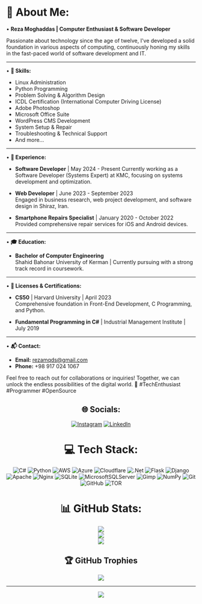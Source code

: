 # 💫 About Me:
• **Reza Moghaddas | Computer Enthusiast & Software Developer**

Passionate about technology since the age of twelve, I've developed a solid foundation in various aspects of computing, continuously honing my skills in the fast-paced world of software development and IT.

---

• **🔧 Skills:**
  - Linux Administration
  - Python Programming
  - Problem Solving & Algorithm Design
  - ICDL Certification (International Computer Driving License)
  - Adobe Photoshop
  - Microsoft Office Suite
  - WordPress CMS Development
  - System Setup & Repair
  - Troubleshooting & Technical Support
  - And more...

---

• **💼 Experience:**

  - **Software Developer** | May 2024 - Present
    Currently working as a Software Developer (Systems Expert) at KMC, focusing on systems development and optimization.

  - **Web Developer** | June 2023 - September 2023  
    Engaged in business research, web project development, and software design in Shiraz, Iran.
  
  - **Smartphone Repairs Specialist** | January 2020 - October 2022  
    Provided comprehensive repair services for iOS and Android devices.
    
---

• **🎓 Education:**
  - **Bachelor of Computer Engineering**  
    Shahid Bahonar University of Kerman | Currently pursuing with a strong track record in coursework.

---

• **📜 Licenses & Certifications:**
  - **CS50** | Harvard University | April 2023  
    Comprehensive foundation in Front-End Development, C Programming, and Python.
  
  - **Fundamental Programming in C#** | Industrial Management Institute | July 2019

---

• **📬 Contact:**
  - **Email:** [rezamqds@gmail.com](mailto:rezamqds@gmail.com)
  - **Phone:** +98 917 024 1067

Feel free to reach out for collaborations or inquiries! Together, we can unlock the endless possibilities of the digital world. 🚀 #TechEnthusiast #Programmer #OpenSource

<div align="center">
  
## 🌐 Socials:
[![Instagram](https://img.shields.io/badge/Instagram-%23E4405F.svg?logo=Instagram&logoColor=white)](https://instagram.com/rezamqds) [![LinkedIn](https://img.shields.io/badge/LinkedIn-%230077B5.svg?logo=linkedin&logoColor=white)](https://linkedin.com/in/rezamqds) 

# 💻 Tech Stack:
![C#](https://img.shields.io/badge/c%23-%23239120.svg?style=flat&logo=csharp&logoColor=white) ![Python](https://img.shields.io/badge/python-3670A0?style=flat&logo=python&logoColor=ffdd54) ![AWS](https://img.shields.io/badge/AWS-%23FF9900.svg?style=flat&logo=amazon-aws&logoColor=white) ![Azure](https://img.shields.io/badge/azure-%230072C6.svg?style=flat&logo=microsoftazure&logoColor=white) ![Cloudflare](https://img.shields.io/badge/Cloudflare-F38020?style=flat&logo=Cloudflare&logoColor=white) ![.Net](https://img.shields.io/badge/.NET-5C2D91?style=flat&logo=.net&logoColor=white) ![Flask](https://img.shields.io/badge/flask-%23000.svg?style=flat&logo=flask&logoColor=white) ![Django](https://img.shields.io/badge/django-%23092E20.svg?style=flat&logo=django&logoColor=white) ![Apache](https://img.shields.io/badge/apache-%23D42029.svg?style=flat&logo=apache&logoColor=white) ![Nginx](https://img.shields.io/badge/nginx-%23009639.svg?style=flat&logo=nginx&logoColor=white) ![SQLite](https://img.shields.io/badge/sqlite-%2307405e.svg?style=flat&logo=sqlite&logoColor=white) ![MicrosoftSQLServer](https://img.shields.io/badge/Microsoft%20SQL%20Server-CC2927?style=flat&logo=microsoft%20sql%20server&logoColor=white) ![Gimp](https://img.shields.io/badge/Gimp-657D8B?style=flat&logo=gimp&logoColor=FFFFFF) ![NumPy](https://img.shields.io/badge/numpy-%23013243.svg?style=flat&logo=numpy&logoColor=white) ![Git](https://img.shields.io/badge/git-%23F05033.svg?style=flat&logo=git&logoColor=white) ![GitHub](https://img.shields.io/badge/github-%23121011.svg?style=flat&logo=github&logoColor=white) ![TOR](https://img.shields.io/badge/tor-%237E4798.svg?style=flat&logo=tor-project&logoColor=white)
# 📊 GitHub Stats:
![](https://github-readme-stats.vercel.app/api?username=rezamqds&theme=date_night&hide_border=false&include_all_commits=true&count_private=true)<br/>
![](https://github-readme-streak-stats.herokuapp.com/?user=rezamqds&theme=date_night&hide_border=false)<br/>
![](https://github-readme-stats.vercel.app/api/top-langs/?username=rezamqds&theme=date_night&hide_border=false&include_all_commits=true&count_private=true&layout=compact)

## 🏆 GitHub Trophies
![](https://github-profile-trophy.vercel.app/?username=rezamqds&theme=radical&no-frame=false&no-bg=true&margin-w=4)

---
[![](https://visitcount.itsvg.in/api?id=rezamqds&icon=10&color=0)](https://visitcount.itsvg.in)
</div>
